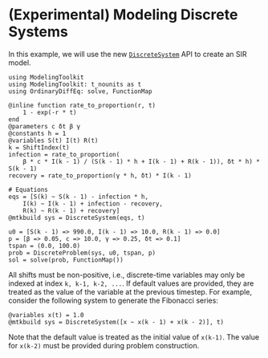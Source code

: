 # (Experimental) Modeling Discrete Systems

In this example, we will use the new [`DiscreteSystem`](@ref) API
to create an SIR model.

```@example discrete
using ModelingToolkit
using ModelingToolkit: t_nounits as t
using OrdinaryDiffEq: solve, FunctionMap

@inline function rate_to_proportion(r, t)
    1 - exp(-r * t)
end
@parameters c δt β γ
@constants h = 1
@variables S(t) I(t) R(t)
k = ShiftIndex(t)
infection = rate_to_proportion(
    β * c * I(k - 1) / (S(k - 1) * h + I(k - 1) + R(k - 1)), δt * h) * S(k - 1)
recovery = rate_to_proportion(γ * h, δt) * I(k - 1)

# Equations
eqs = [S(k) ~ S(k - 1) - infection * h,
    I(k) ~ I(k - 1) + infection - recovery,
    R(k) ~ R(k - 1) + recovery]
@mtkbuild sys = DiscreteSystem(eqs, t)

u0 = [S(k - 1) => 990.0, I(k - 1) => 10.0, R(k - 1) => 0.0]
p = [β => 0.05, c => 10.0, γ => 0.25, δt => 0.1]
tspan = (0.0, 100.0)
prob = DiscreteProblem(sys, u0, tspan, p)
sol = solve(prob, FunctionMap())
```

All shifts must be non-positive, i.e., discrete-time variables may only be indexed at index
`k, k-1, k-2, ...`. If default values are provided, they are treated as the value of the
variable at the previous timestep. For example, consider the following system to generate
the Fibonacci series:

```@example discrete
@variables x(t) = 1.0
@mtkbuild sys = DiscreteSystem([x ~ x(k - 1) + x(k - 2)], t)
```

Note that the default value is treated as the initial value of `x(k-1)`. The value for
`x(k-2)` must be provided during problem construction.
